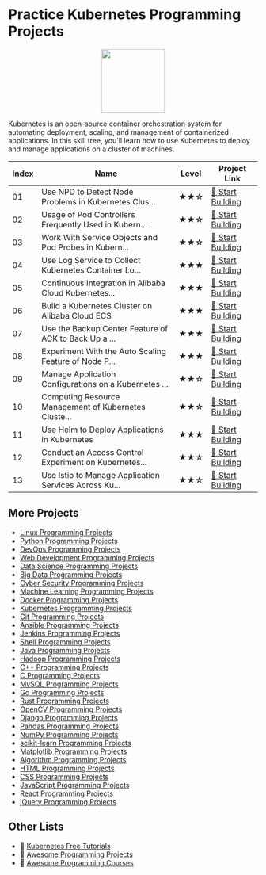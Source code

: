 # Practice Kubernetes Programming Projects

<div align="center">
<img width="128px" src="https://file.labex.io/path/RTAa3OE96ESn.png">
</div>

Kubernetes is an open-source container orchestration system for automating deployment, scaling, and management of containerized applications. In this skill tree, you'll learn how to use Kubernetes to deploy and manage applications on a cluster of machines.

|   Index | Name                                                  | Level   | Project Link                                                                                                               |
|---------|-------------------------------------------------------|---------|----------------------------------------------------------------------------------------------------------------------------|
|      01 | Use NPD to Detect Node Problems in Kubernetes Clus... | ★★☆     | [🚀 Start Building](https://labex.io/courses/use-npd-to-detect-node-problems-in-kubernetes-clusters)                       |
|      02 | Usage of Pod Controllers Frequently Used in Kubern... | ★★☆     | [🚀 Start Building](https://labex.io/courses/usage-of-pod-controllers-frequently-used-in-kubernetes)                       |
|      03 | Work With Service Objects and Pod Probes in Kubern... | ★★☆     | [🚀 Start Building](https://labex.io/courses/work-with-service-objects-and-pod-probes-in-kubernetes)                       |
|      04 | Use Log Service to Collect Kubernetes Container Lo... | ★★★     | [🚀 Start Building](https://labex.io/courses/use-log-service-to-collect-kubernetes-container-logs)                         |
|      05 | Continuous Integration in Alibaba Cloud Kubernetes... | ★★★     | [🚀 Start Building](https://labex.io/courses/continuous-integration-in-alibaba-cloud-kubernetes-with-bamboo)               |
|      06 | Build a Kubernetes Cluster on Alibaba Cloud ECS       | ★★★     | [🚀 Start Building](https://labex.io/courses/build-a-kubernetes-cluster-on-alibaba-cloud-ecs)                              |
|      07 | Use the Backup Center Feature of ACK to Back Up a ... | ★★★     | [🚀 Start Building](https://labex.io/courses/use-the-backup-center-feature-of-ack-to-back-up-a-kubernetes-cluster)         |
|      08 | Experiment With the Auto Scaling Feature of Node P... | ★★★     | [🚀 Start Building](https://labex.io/courses/lab-with-the-auto-scaling-feature-of-node-pools)                              |
|      09 | Manage Application Configurations on a Kubernetes ... | ★★☆     | [🚀 Start Building](https://labex.io/courses/manage-application-configurations-on-a-kubernetes-cluster)                    |
|      10 | Computing Resource Management of Kubernetes Cluste... | ★★☆     | [🚀 Start Building](https://labex.io/courses/computing-resource-management-of-kubernetes-clusters)                         |
|      11 | Use Helm to Deploy Applications in Kubernetes         | ★★★     | [🚀 Start Building](https://labex.io/courses/use-helm-to-deploy-applications-in-kubernetes)                                |
|      12 | Conduct an Access Control Experiment on Kubernetes... | ★★☆     | [🚀 Start Building](https://labex.io/courses/conduct-an-access-control-lab-on-kubernetes-clusters)                         |
|      13 | Use Istio to Manage Application Services Across Ku... | ★★☆     | [🚀 Start Building](https://labex.io/courses/use-istio-to-manage-application-services-across-kubernetes-and-ecs-instances) |

## More Projects

- [Linux Programming Projects](https://github.com/labex-labs/practice-linux-programming-projects)
- [Python Programming Projects](https://github.com/labex-labs/practice-python-programming-projects)
- [DevOps Programming Projects](https://github.com/labex-labs/practice-devops-programming-projects)
- [Web Development Programming Projects](https://github.com/labex-labs/practice-web-development-programming-projects)
- [Data Science Programming Projects](https://github.com/labex-labs/practice-data-science-programming-projects)
- [Big Data Programming Projects](https://github.com/labex-labs/practice-bigdata-programming-projects)
- [Cyber Security Programming Projects](https://github.com/labex-labs/practice-cysec-programming-projects)
- [Machine Learning Programming Projects](https://github.com/labex-labs/practice-ml-programming-projects)
- [Docker Programming Projects](https://github.com/labex-labs/practice-docker-programming-projects)
- [Kubernetes Programming Projects](https://github.com/labex-labs/practice-kubernetes-programming-projects)
- [Git Programming Projects](https://github.com/labex-labs/practice-git-programming-projects)
- [Ansible Programming Projects](https://github.com/labex-labs/practice-ansible-programming-projects)
- [Jenkins Programming Projects](https://github.com/labex-labs/practice-jenkins-programming-projects)
- [Shell Programming Projects](https://github.com/labex-labs/practice-shell-programming-projects)
- [Java Programming Projects](https://github.com/labex-labs/practice-java-programming-projects)
- [Hadoop Programming Projects](https://github.com/labex-labs/practice-hadoop-programming-projects)
- [C++ Programming Projects](https://github.com/labex-labs/practice-cpp-programming-projects)
- [C Programming Projects](https://github.com/labex-labs/practice-c-programming-projects)
- [MySQL Programming Projects](https://github.com/labex-labs/practice-mysql-programming-projects)
- [Go Programming Projects](https://github.com/labex-labs/practice-go-programming-projects)
- [Rust Programming Projects](https://github.com/labex-labs/practice-rust-programming-projects)
- [OpenCV Programming Projects](https://github.com/labex-labs/practice-opencv-programming-projects)
- [Django Programming Projects](https://github.com/labex-labs/practice-django-programming-projects)
- [Pandas Programming Projects](https://github.com/labex-labs/practice-pandas-programming-projects)
- [NumPy Programming Projects](https://github.com/labex-labs/practice-numpy-programming-projects)
- [scikit-learn Programming Projects](https://github.com/labex-labs/practice-sklearn-programming-projects)
- [Matplotlib Programming Projects](https://github.com/labex-labs/practice-matplotlib-programming-projects)
- [Algorithm Programming Projects](https://github.com/labex-labs/practice-algorithm-programming-projects)
- [HTML Programming Projects](https://github.com/labex-labs/practice-html-programming-projects)
- [CSS Programming Projects](https://github.com/labex-labs/practice-css-programming-projects)
- [JavaScript Programming Projects](https://github.com/labex-labs/practice-javascript-programming-projects)
- [React Programming Projects](https://github.com/labex-labs/practice-react-programming-projects)
- [jQuery Programming Projects](https://github.com/labex-labs/practice-jquery-programming-projects)


## Other Lists

- 🔗 [Kubernetes Free Tutorials](https://github.com/labex-labs/kubernetes-free-tutorials)
- 🔗 [Awesome Programming Projects](https://github.com/labex-labs/awesome-programming-projects)
- 🔗 [Awesome Programming Courses](https://github.com/labex-labs/awesome-programming-courses)

